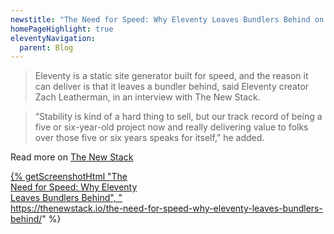 ```yaml
---
newstitle: "The Need for Speed: Why Eleventy Leaves Bundlers Behind on The New Stack"
homePageHighlight: true
eleventyNavigation:
  parent: Blog
---
```

> Eleventy is a static site generator built for speed, and the reason it can deliver is that it leaves a bundler behind, said Eleventy creator Zach Leatherman, in an interview with The New Stack.

> “Stability is kind of a hard thing to sell, but our track record of being a five or six-year-old project now and really delivering value to folks over those five or six years speaks for itself,” he added.

Read more on [The New Stack](https://thenewstack.io/the-need-for-speed-why-eleventy-leaves-bundlers-behind/)

<a href="https://thenewstack.io/the-need-for-speed-why-eleventy-leaves-bundlers-behind/" style="display: block; max-width: 16em">{% getScreenshotHtml "The Need for Speed: Why Eleventy Leaves Bundlers Behind", "https://thenewstack.io/the-need-for-speed-why-eleventy-leaves-bundlers-behind/" %}</a>